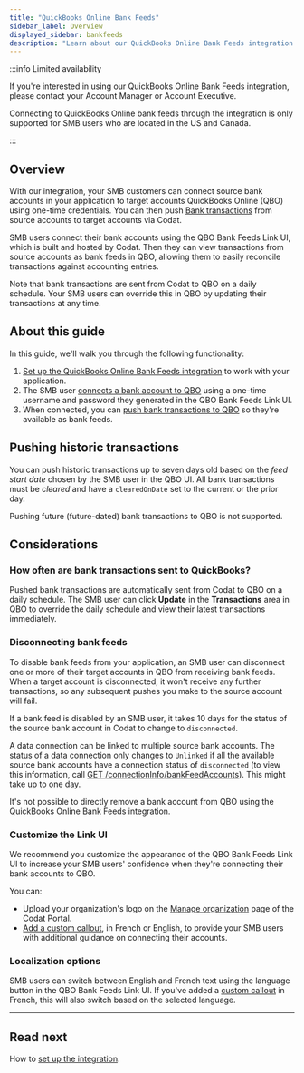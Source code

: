 ```yaml
---
title: "QuickBooks Online Bank Feeds"
sidebar_label: Overview
displayed_sidebar: bankfeeds
description: "Learn about our QuickBooks Online Bank Feeds integration."
---
```


:::info Limited availability

If you're interested in using our QuickBooks Online Bank Feeds integration, please contact your Account Manager or Account Executive.

Connecting to QuickBooks Online bank feeds through the integration is only supported for SMB users who are located in the US and Canada.

:::

## Overview

With our integration, your SMB customers can connect source bank accounts in your application to target accounts QuickBooks Online (QBO) using one-time credentials. You can then push [Bank transactions](/accounting-api#/schemas/BankTransactions) from source accounts to target accounts via Codat.

SMB users connect their bank accounts using the QBO Bank Feeds Link UI, which is built and hosted by Codat. Then they can view transactions from source accounts as bank feeds in QBO, allowing them to easily reconcile transactions against accounting entries.

Note that bank transactions are sent from Codat to QBO on a daily schedule. Your SMB users can override this in QBO by updating their transactions at any time.

## About this guide

In this guide, we'll walk you through the following functionality:

1. [Set up the QuickBooks Online Bank Feeds integration](/bank-feeds-api/qbo-bank-feeds/qbo-bank-feeds-setup) to work with your application.
2. The SMB user [connects a bank account to QBO](/bank-feeds-api/qbo-bank-feeds/qbo-bank-feeds-smb-user) using a one-time username and password they generated in the QBO Bank Feeds Link UI.
3. When connected, you can [push bank transactions to QBO](/bank-feeds-api/qbo-bank-feeds/qbo-bank-feeds-push-bank-transactions) so they're available as bank feeds.

## Pushing historic transactions

You can push historic transactions up to seven days old based on the _feed start date_ chosen by the SMB user in the QBO UI. All bank transactions must be _cleared_ and have a `clearedOnDate` set to the current or the prior day.

Pushing future (future-dated) bank transactions to QBO is not supported.

## Considerations

### How often are bank transactions sent to QuickBooks?

Pushed bank transactions are automatically sent from Codat to QBO on a daily schedule. The SMB user can click **Update** in the **Transactions** area in QBO to override the daily schedule and view their latest transactions immediately.

### Disconnecting bank feeds

To disable bank feeds from your application, an SMB user can disconnect one or more of their target accounts in QBO from receiving bank feeds. When a target account is disconnected, it won't receive any further transactions, so any subsequent pushes you make to the source account will fail.

If a bank feed is disabled by an SMB user, it takes 10 days for the status of the source bank account in Codat to change to `disconnected`.

A data connection can be linked to multiple source bank accounts. The status of a data connection only changes to `Unlinked` if all the available source bank accounts have a connection status of `disconnected` (to view this information, call [GET /connectionInfo/bankFeedAccounts](/bank-feeds-api#/operations/get-bank-feeds)). This might take up to one day.

It's not possible to directly remove a bank account from QBO using the QuickBooks Online Bank Feeds integration.

### Customize the Link UI

We recommend you customize the appearance of the QBO Bank Feeds Link UI to increase your SMB users' confidence when they're connecting their bank accounts to QBO.

You can:
- Upload your organization's logo on the [Manage organization](https://app-integration.codat.io/settings/organization) page of the Codat Portal.
- [Add a custom callout](/bank-feeds-api/qbo-bank-feeds/qbo-bank-feeds-setup#add-a-custom-callout-to-the-link-site), in French or English, to provide your SMB users with additional guidance on connecting their accounts.

### Localization options

SMB users can switch between English and French text using the language button in the QBO Bank Feeds Link UI. If you've added a [custom callout](/bank-feeds-api/qbo-bank-feeds/qbo-bank-feeds-setup#add-a-custom-callout-to-the-link-site) in French, this will also switch based on the selected language.

---

## Read next

How to [set up the integration](/bank-feeds-api/qbo-bank-feeds/qbo-bank-feeds-setup).